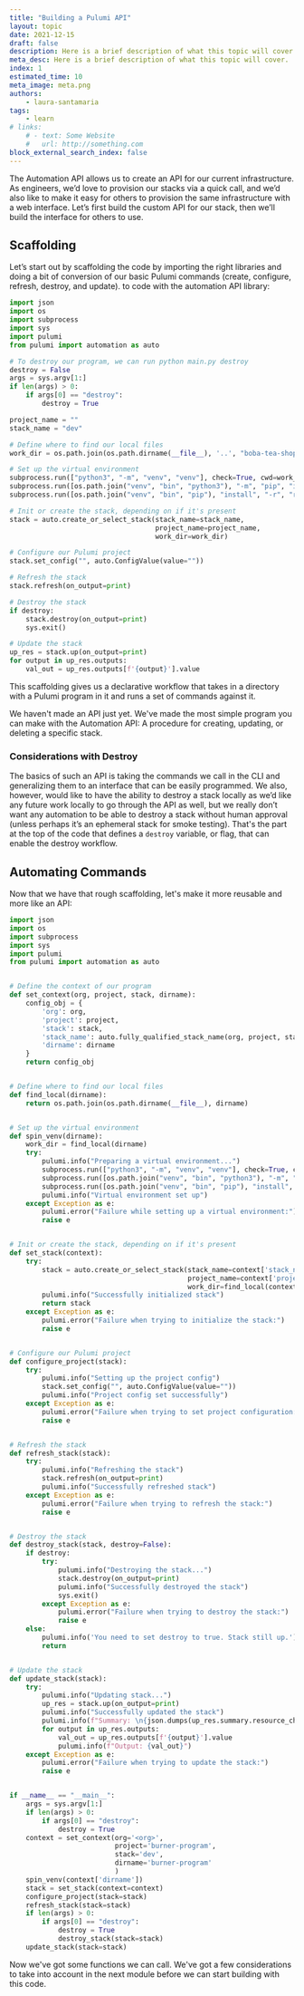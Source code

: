 ```yaml
---
title: "Building a Pulumi API"
layout: topic
date: 2021-12-15
draft: false
description: Here is a brief description of what this topic will cover.
meta_desc: Here is a brief description of what this topic will cover.
index: 1
estimated_time: 10
meta_image: meta.png
authors:
    - laura-santamaria
tags:
    - learn
# links:
    # - text: Some Website
    #   url: http://something.com
block_external_search_index: false
---
```


The Automation API allows us to create an API for our current infrastructure. As
engineers, we’d love to provision our stacks via a quick call, and we’d also
like to make it easy for others to provision the same infrastructure with a web
interface. Let’s first build the custom API for our stack, then we’ll build the
interface for others to use.

## Scaffolding

Let’s start out by scaffolding the code by importing the right libraries and
doing a bit of conversion of our basic Pulumi commands (create, configure,
refresh, destroy, and update). to code with the automation API library:

```python
import json
import os
import subprocess
import sys
import pulumi
from pulumi import automation as auto

# To destroy our program, we can run python main.py destroy
destroy = False
args = sys.argv[1:]
if len(args) > 0:
    if args[0] == "destroy":
        destroy = True

project_name = ""
stack_name = "dev"

# Define where to find our local files
work_dir = os.path.join(os.path.dirname(__file__), '..', "boba-tea-shop")

# Set up the virtual environment
subprocess.run(["python3", "-m", "venv", "venv"], check=True, cwd=work_dir, capture_output=True)
subprocess.run([os.path.join("venv", "bin", "python3"), "-m", "pip", "install", "--upgrade", "pip"], check=True, cwd=work_dir, capture_output=True)
subprocess.run([os.path.join("venv", "bin", "pip"), "install", "-r", "requirements.txt"], check=True, cwd=work_dir, capture_output=True)

# Init or create the stack, depending on if it's present
stack = auto.create_or_select_stack(stack_name=stack_name,
                                    project_name=project_name,
                                    work_dir=work_dir)

# Configure our Pulumi project
stack.set_config("", auto.ConfigValue(value=""))

# Refresh the stack
stack.refresh(on_output=print)

# Destroy the stack
if destroy:
    stack.destroy(on_output=print)
    sys.exit()

# Update the stack
up_res = stack.up(on_output=print)
for output in up_res.outputs:
    val_out = up_res.outputs[f'{output}'].value
```

This scaffolding gives us a declarative workflow that takes in a directory with
a Pulumi program in it and runs a set of commands against it.

We haven't made an API just yet. We've made the most simple program you can make
with the Automation API: A procedure for creating, updating, or deleting a
specific stack.

### Considerations with Destroy

The basics of such an API is taking the commands we call in the CLI and
generalizing them to an interface that can be easily programmed. We also,
however, would like to have the ability to destroy a stack locally as we’d like
any future work locally to go through the API as well, but we really don’t want
any automation to be able to destroy a stack without human approval (unless
perhaps it’s an ephemeral stack for smoke testing). That's the part at the top
of the code that defines a `destroy` variable, or flag, that can enable the
destroy workflow.

## Automating Commands

Now that we have that rough scaffolding, let's make it more reusable and more
like an API:

```python
import json
import os
import subprocess
import sys
import pulumi
from pulumi import automation as auto


# Define the context of our program
def set_context(org, project, stack, dirname):
    config_obj = {
        'org': org,
        'project': project,
        'stack': stack,
        'stack_name': auto.fully_qualified_stack_name(org, project, stack),
        'dirname': dirname
    }
    return config_obj


# Define where to find our local files
def find_local(dirname):
    return os.path.join(os.path.dirname(__file__), dirname)


# Set up the virtual environment
def spin_venv(dirname):
    work_dir = find_local(dirname)
    try:
        pulumi.info("Preparing a virtual environment...")
        subprocess.run(["python3", "-m", "venv", "venv"], check=True, cwd=work_dir, capture_output=True)
        subprocess.run([os.path.join("venv", "bin", "python3"), "-m", "pip", "install", "--upgrade", "pip"], check=True, cwd=work_dir, capture_output=True)
        subprocess.run([os.path.join("venv", "bin", "pip"), "install", "-r", "requirements.txt"], check=True, cwd=work_dir, capture_output=True)
        pulumi.info("Virtual environment set up")
    except Exception as e:
        pulumi.error("Failure while setting up a virtual environment:")
        raise e


# Init or create the stack, depending on if it's present
def set_stack(context):
    try:
        stack = auto.create_or_select_stack(stack_name=context['stack_name'],
                                            project_name=context['project'],
                                            work_dir=find_local(context['dirname']))
        pulumi.info("Successfully initialized stack")
        return stack
    except Exception as e:
        pulumi.error("Failure when trying to initialize the stack:")
        raise e


# Configure our Pulumi project
def configure_project(stack):
    try:
        pulumi.info("Setting up the project config")
        stack.set_config("", auto.ConfigValue(value=""))
        pulumi.info("Project config set successfully")
    except Exception as e:
        pulumi.error("Failure when trying to set project configuration:")
        raise e


# Refresh the stack
def refresh_stack(stack):
    try:
        pulumi.info("Refreshing the stack")
        stack.refresh(on_output=print)
        pulumi.info("Successfully refreshed stack")
    except Exception as e:
        pulumi.error("Failure when trying to refresh the stack:")
        raise e


# Destroy the stack
def destroy_stack(stack, destroy=False):
    if destroy:
        try:
            pulumi.info("Destroying the stack...")
            stack.destroy(on_output=print)
            pulumi.info("Successfully destroyed the stack")
            sys.exit()
        except Exception as e:
            pulumi.error("Failure when trying to destroy the stack:")
            raise e
    else:
        pulumi.info('You need to set destroy to true. Stack still up.')
        return


# Update the stack
def update_stack(stack):
    try:
        pulumi.info("Updating stack...")
        up_res = stack.up(on_output=print)
        pulumi.info("Successfully updated the stack")
        pulumi.info(f"Summary: \n{json.dumps(up_res.summary.resource_changes, indent=4)}")
        for output in up_res.outputs:
            val_out = up_res.outputs[f'{output}'].value
            pulumi.info(f"Output: {val_out}")
    except Exception as e:
        pulumi.error("Failure when trying to update the stack:")
        raise e


if __name__ == "__main__":
    args = sys.argv[1:]
    if len(args) > 0:
        if args[0] == "destroy":
            destroy = True
    context = set_context(org='<org>',
                          project='burner-program',
                          stack='dev',
                          dirname='burner-program'
                          )
    spin_venv(context['dirname'])
    stack = set_stack(context=context)
    configure_project(stack=stack)
    refresh_stack(stack=stack)
    if len(args) > 0:
        if args[0] == "destroy":
            destroy = True
            destroy_stack(stack=stack)
    update_stack(stack=stack)

```

Now we've got some functions we can call. We've got a few considerations to take
into account in the next module before we can start building with this code.
